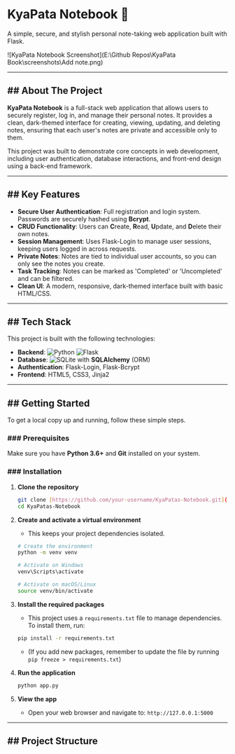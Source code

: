 # KyaPata Notebook 📝

A simple, secure, and stylish personal note-taking web application built with Flask.

![KyaPata Notebook Screenshot](E:\Github Repos\KyaPata Book\screenshots\Add note.png)

---

## ## About The Project

**KyaPata Notebook** is a full-stack web application that allows users to securely register, log in, and manage their personal notes. It provides a clean, dark-themed interface for creating, viewing, updating, and deleting notes, ensuring that each user's notes are private and accessible only to them.

This project was built to demonstrate core concepts in web development, including user authentication, database interactions, and front-end design using a back-end framework.

---

## ## Key Features

* **Secure User Authentication**: Full registration and login system. Passwords are securely hashed using **Bcrypt**.
* **CRUD Functionality**: Users can **C**reate, **R**ead, **U**pdate, and **D**elete their own notes.
* **Session Management**: Uses Flask-Login to manage user sessions, keeping users logged in across requests.
* **Private Notes**: Notes are tied to individual user accounts, so you can only see the notes you create.
* **Task Tracking**: Notes can be marked as 'Completed' or 'Uncompleted' and can be filtered.
* **Clean UI**: A modern, responsive, dark-themed interface built with basic HTML/CSS.

---

## ## Tech Stack

This project is built with the following technologies:

* **Backend**: ![Python](https://img.shields.io/badge/Python-3776AB?style=for-the-badge&logo=python&logoColor=white) ![Flask](https://img.shields.io/badge/Flask-000000?style=for-the-badge&logo=flask&logoColor=white)
* **Database**: ![SQLite](https://img.shields.io/badge/SQLite-003B57?style=for-the-badge&logo=sqlite&logoColor=white) with **SQLAlchemy** (ORM)
* **Authentication**: Flask-Login, Flask-Bcrypt
* **Frontend**: HTML5, CSS3, Jinja2

---

## ## Getting Started

To get a local copy up and running, follow these simple steps.

### ### Prerequisites

Make sure you have **Python 3.6+** and **Git** installed on your system.

### ### Installation

1.  **Clone the repository**
    ```sh
    git clone [https://github.com/your-username/KyaPatas-Notebook.git](https://github.com/your-username/KyaPatas-Notebook.git)
    cd KyaPatas-Notebook
    ```

2.  **Create and activate a virtual environment**
    * This keeps your project dependencies isolated.

    ```sh
    # Create the environment
    python -m venv venv

    # Activate on Windows
    venv\Scripts\activate

    # Activate on macOS/Linux
    source venv/bin/activate
    ```

3.  **Install the required packages**
    * This project uses a `requirements.txt` file to manage dependencies. To install them, run:
    ```sh
    pip install -r requirements.txt
    ```
    * (If you add new packages, remember to update the file by running `pip freeze > requirements.txt`)

4.  **Run the application**
    ```sh
    python app.py
    ```

5.  **View the app**
    * Open your web browser and navigate to: `http://127.0.0.1:5000`

---

## ## Project Structure